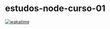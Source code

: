 # estudos-node-curso-01
[![wakatime](https://wakatime.com/badge/github/caarlos1/estudos-node-pdf-01.svg)](https://wakatime.com/badge/github/caarlos1/estudos-node-pdf-01)
